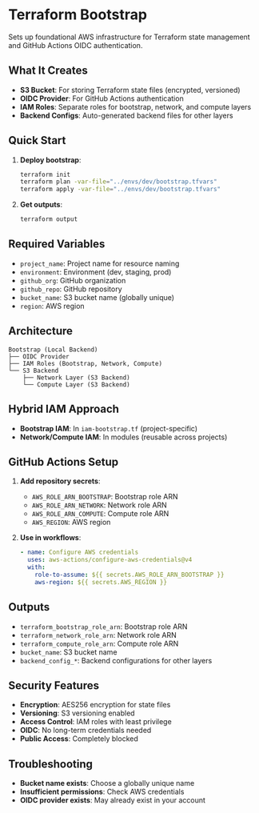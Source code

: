 # Terraform Bootstrap

Sets up foundational AWS infrastructure for Terraform state management and GitHub Actions OIDC authentication.

## What It Creates

- **S3 Bucket**: For storing Terraform state files (encrypted, versioned)
- **OIDC Provider**: For GitHub Actions authentication
- **IAM Roles**: Separate roles for bootstrap, network, and compute layers
- **Backend Configs**: Auto-generated backend files for other layers

## Quick Start

1. **Deploy bootstrap**:
   ```bash
   terraform init
   terraform plan -var-file="../envs/dev/bootstrap.tfvars"
   terraform apply -var-file="../envs/dev/bootstrap.tfvars"
   ```

2. **Get outputs**:
   ```bash
   terraform output
   ```

## Required Variables

- `project_name`: Project name for resource naming
- `environment`: Environment (dev, staging, prod)
- `github_org`: GitHub organization
- `github_repo`: GitHub repository
- `bucket_name`: S3 bucket name (globally unique)
- `region`: AWS region

## Architecture

```
Bootstrap (Local Backend)
├── OIDC Provider
├── IAM Roles (Bootstrap, Network, Compute)
└── S3 Backend
    ├── Network Layer (S3 Backend)
    └── Compute Layer (S3 Backend)
```

## Hybrid IAM Approach

- **Bootstrap IAM**: In `iam-bootstrap.tf` (project-specific)
- **Network/Compute IAM**: In modules (reusable across projects)

## GitHub Actions Setup

1. **Add repository secrets**:
   - `AWS_ROLE_ARN_BOOTSTRAP`: Bootstrap role ARN
   - `AWS_ROLE_ARN_NETWORK`: Network role ARN
   - `AWS_ROLE_ARN_COMPUTE`: Compute role ARN
   - `AWS_REGION`: AWS region

2. **Use in workflows**:
   ```yaml
   - name: Configure AWS credentials
     uses: aws-actions/configure-aws-credentials@v4
     with:
       role-to-assume: ${{ secrets.AWS_ROLE_ARN_BOOTSTRAP }}
       aws-region: ${{ secrets.AWS_REGION }}
   ```

## Outputs

- `terraform_bootstrap_role_arn`: Bootstrap role ARN
- `terraform_network_role_arn`: Network role ARN  
- `terraform_compute_role_arn`: Compute role ARN
- `bucket_name`: S3 bucket name
- `backend_config_*`: Backend configurations for other layers

## Security Features

- **Encryption**: AES256 encryption for state files
- **Versioning**: S3 versioning enabled
- **Access Control**: IAM roles with least privilege
- **OIDC**: No long-term credentials needed
- **Public Access**: Completely blocked

## Troubleshooting

- **Bucket name exists**: Choose a globally unique name
- **Insufficient permissions**: Check AWS credentials
- **OIDC provider exists**: May already exist in your account
